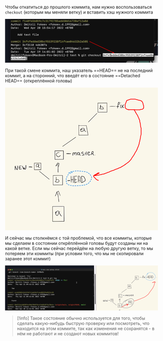 
Чтобы откатиться до прошлого коммита, нам нужно воспользоваться `checkout` (которым мы меняли ветку) и вставить хэш нужного коммита

![](_png/Pasted%20image%2020221020173418.png)

При такой смене коммита, наш указатель ==HEAD== не на последний коммит, а на сторонний, что введёт его в состояние ==Detached HEAD== (откреплённой головы)

![](_png/Pasted%20image%2020221020173602.png)

И сейчас мы столкнёмся с той проблемой, что все коммиты, которые мы сделаем в состоянии открёплённой головы будут созданы ни на какой ветке. 
Если мы сейчас перейдём на любую другую ветку, то мы потеряем эти коммиты (при условии того, что мы не скопировали заранее этот коммит)

![](_png/Pasted%20image%2020221020173852.png)


>[!info] Такое состояние обычно используется для того, чтобы сделать какую-нибудь быструю проверку или посмотреть, что находится на этом коммите, так как изменения не сохранятся - в нём не работают и не создают новых коммитов!